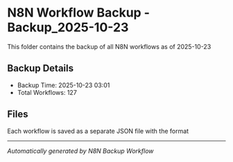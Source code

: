 # N8N Workflow Backup - Backup_2025-10-23

This folder contains the backup of all N8N workflows as of 2025-10-23

## Backup Details
- Backup Time: 2025-10-23 03:01
- Total Workflows: 127

## Files
Each workflow is saved as a separate JSON file with the format

---
*Automatically generated by N8N Backup Workflow*
